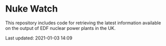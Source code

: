 # Nuke Watch

This repository includes code for retrieving the latest information available on the output of EDF nuclear power plants in the UK.

Last updated: 2021-01-03 14:09
